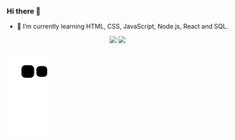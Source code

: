 ### Hi there 👋

- 🌱 I’m currently learning HTML, CSS, JavaScript, Node.js, React and SQL.

<div align="center">
  <img height="150em" src="https://github-readme-stats.vercel.app/api?username=marinapsvreis&show_icons=true&theme=tokyonight&include_all_commits=true&count_private=true"/>
  <img height="150em" src="https://github-readme-stats.vercel.app/api/top-langs/?username=marinapsvreis&layout=compact&langs_count=7&theme=tokyonight"/>
</div>

![Snake animation](https://github.com/marinapsvreis/marinapsvreis/blob/output/github-contribution-grid-snake.svg)
